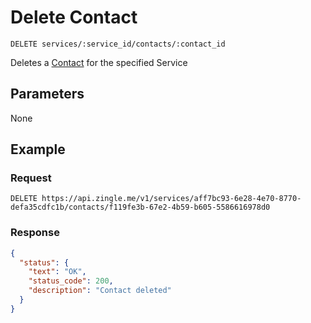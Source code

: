 # Delete Contact

    DELETE services/:service_id/contacts/:contact_id
    
Deletes a [Contact] for the specified Service

## Parameters
None

## Example
### Request

    DELETE https://api.zingle.me/v1/services/aff7bc93-6e28-4e70-8770-defa35cdfc1b/contacts/f119fe3b-67e2-4b59-b605-5586616978d0

### Response
``` json
{
  "status": {
    "text": "OK",
    "status_code": 200,
    "description": "Contact deleted"
  }
}
```

[Contact]: README.md
